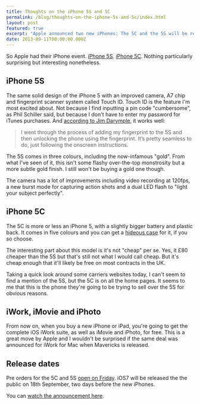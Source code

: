 ```yaml
---
title: Thoughts on the iPhone 5S and 5C
permalink: /blog/thoughts-on-the-iphone-5s-and-5c/index.html
layout: post
featured: true
excerpt: "Apple announced two new iPhones: The 5C and the 5S will be released on the 20th of September"
date: 2013-09-11T00:00:00.000Z
---
```


So Apple had their iPhone event. [iPhone 5S](http://www.apple.com/iphone-5s/). [iPhone 5C](http://www.apple.com/iphone-5c/). Nothing particularly surprising but interesting nonetheless.

## iPhone 5S

The same solid design of the iPhone 5 with an improved camera, A7 chip and fingerprint scanner system called Touch ID. Touch ID is the feature I'm most excited about. Not because I find inputting a pin code "cumbersome", as Phil Schiller said, but because I don't have to enter my password for iTunes purchases. And [according to Jim Darymple](http://www.loopinsight.com/2013/09/10/hands-on-with-the-iphone-5c-and-iphone-5s/), it works well:

>I went through the process of adding my fingerprint to the 5S and then unlocking the phone using the fingerprint. It’s pretty seamless to do, just following the onscreen instructions.

The 5S comes in three colours, including the now-infamous "gold". From what I've seen of it, this isn't some flashy over-the-top monstrosity but a more subtle gold finish. I still won't be buying a gold one though.

The camera has a lot of improvements including video recording at 120fps, a new burst mode for capturing action shots and a dual LED flash to "light your subject perfectly".

## iPhone 5C

The 5C is more or less an iPhone 5, with a slightly bigger battery and plastic back. It comes in five colours and you can get a [hideous case](http://store.apple.com/uk/product/MF035/iphone-5c-case-blue) for it, if you so choose. 

The interesting part about this model is it's not "cheap" per se. Yes, it £80 cheaper than the 5S but that's still not what I would call cheap. But it's cheap enough that it'll likely be free on most contracts in the UK. 

Taking a quick look around some carriers websites today, I can't seem to find a mention of the 5S, but the 5C is on all the home pages. It seems to me that this is the phone they're going to be trying to sell over the 5S for obvious reasons.

## iWork, iMovie and iPhoto

From now on, when you buy a new iPhone or iPad, you're going to get the complete iOS iWork suite, as well as iMovie and iPhoto, for free. This is a great move by Apple and I wouldn't be surprised if the same deal was announced for iWork for Mac when Mavericks is released.

## Release dates

Pre orders for the 5C and 5S [open on Friday](http://store.apple.com/uk). iOS7 will be released the the public on 18th September, two days before the new iPhones.

You can [watch the announcement here](http://www.apple.com/apple-events/september-2013/).